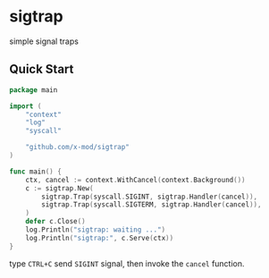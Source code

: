 sigtrap
===

simple signal traps

## Quick Start

````go
package main

import (
	"context"
	"log"
	"syscall"

	"github.com/x-mod/sigtrap"
)

func main() {
	ctx, cancel := context.WithCancel(context.Background())
	c := sigtrap.New(
		sigtrap.Trap(syscall.SIGINT, sigtrap.Handler(cancel)),
		sigtrap.Trap(syscall.SIGTERM, sigtrap.Handler(cancel)),
	)
	defer c.Close()
	log.Println("sigtrap: waiting ...")
	log.Println("sigtrap:", c.Serve(ctx))
}
````

type `CTRL+C` send `SIGINT` signal, then invoke the `cancel` function.